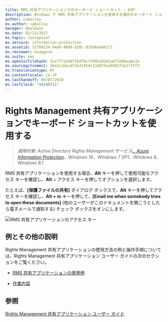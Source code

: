 ```yaml
---
title: RMS 共有アプリケーションでのキーボード ショートカット - AIP
description: Windows で RMS 共有アプリケーションを使用する場合のキーボード ショートカットについての説明です。
author: cabailey
ms.author: cabailey
manager: mbaldwin
ms.date: 02/23/2017
ms.topic: conceptual
ms.service: information-protection
ms.assetid: 72760134-94e0-4699-b20c-07b96aa061f1
ms.reviewer: esaggese
ms.suite: ems
ms.openlocfilehash: 3ce77f2e90f1bdf6cf709b10202a673d4bea0c2e
ms.sourcegitcommit: 26a2c1becdf3e3145dc1168f5ea8492f2e1ff2f3
ms.translationtype: HT
ms.contentlocale: ja-JP
ms.lasthandoff: 09/07/2018
ms.locfileid: "44146711"
---
```

# <a name="use-keyboard-shortcuts-in-the-rights-management-sharing-application"></a>Rights Management 共有アプリケーションでキーボード ショートカットを使用する

>*適用対象: Active Directory Rights Management サービス[、Azure Information Protection](https://azure.microsoft.com/pricing/details/information-protection)、Windows 10、Windows 7 SP1、Windows 8、Windows 8.1*

RMS 共有アプリケーションを使用する場合、**Alt** キーを押して使用可能なアクセス キーを確認し、**Alt** + アクセス キーを押してオプションを選択します。

たとえば、**[保護ファイルの共有]** ダイアログ ボックスで、**Alt** キーを押してアクセス キーを確認し、**Alt + m** キーを押して、**[Email me when somebody tries to open these documents]** (他のユーザーがこのドキュメントを開こうとしたら電子メールで通知する) チェック ボックスをオンにします。

![RMS 共有アプリケーションのアクセス キー](../media/ADRMS_MSRMSApp_AccessKeys.png)

## <a name="examples-and-other-instructions"></a>例とその他の説明
Rights Management 共有アプリケーションの使用方法の例と操作手順については、Rights Management 共有アプリケーション ユーザー ガイドの次のセクションをご覧ください。

-   [RMS 共有アプリケーションの使用例](sharing-app-user-guide.md#examples-for-using-the-rms-sharing-application)

-   [作業内容](sharing-app-user-guide.md#what-do-you-want-to-do)

## <a name="see-also"></a>参照
[Rights Management 共有アプリケーション ユーザー ガイド](sharing-app-user-guide.md)
